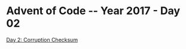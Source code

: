 # Advent of Code -- Year 2017 - Day 02

[Day 2: Corruption Checksum](https://adventofcode.com/2017/day/2)
